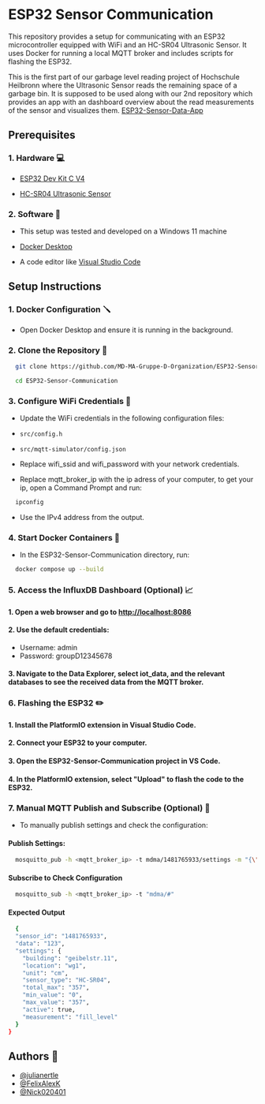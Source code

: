  
# ESP32 Sensor Communication

This repository provides a setup for communicating with an ESP32 microcontroller equipped with WiFi and an HC-SR04 Ultrasonic Sensor. It uses Docker for running a local MQTT broker and includes scripts for flashing the ESP32.

This is the first part of our garbage level reading project of Hochschule Heilbronn where the Ultrasonic Sensor reads the remaining space of a garbage bin. It is supposed to be used along with our 2nd repository which provides an app with an dashboard overview about the read measurements of the sensor and visualizes them. [ESP32-Sensor-Data-App](https://github.com/MD-MA-Gruppe-D-Organization/ESP32-Sensor-Data-App)



## Prerequisites

### 1.  Hardware 💻

- [ESP32 Dev Kit C V4](https://www.az-delivery.de/en/products/esp-32-dev-kit-c-v4)

- [HC-SR04 Ultrasonic Sensor](https://www.az-delivery.de/en/products/3er-set-hc-sr04-ultraschallmodule)

### 2.  Software 📱

- This setup was tested and developed on a Windows 11 machine 

- [Docker Desktop](https://www.docker.com/products/docker-desktop/)

- A code editor like [Visual Studio Code](https://code.visualstudio.com/)




## Setup Instructions 
### 1. Docker Configuration 🪛
- Open Docker Desktop and ensure it is running in the background.

### 2. Clone the Repository 📃

```bash
  git clone https://github.com/MD-MA-Gruppe-D-Organization/ESP32-Sensor-Communication.git
```
```bash
  cd ESP32-Sensor-Communication
```
### 3. Configure WiFi Credentials 🛜
- Update the WiFi credentials in the following configuration files:

- `src/config.h`
- `src/mqtt-simulator/config.json`

- Replace wifi_ssid and wifi_password with your network credentials.
- Replace mqtt_broker_ip with the ip adress of your computer, to get your ip, open a Command Prompt and run:

```bash
  ipconfig
```
- Use the IPv4 address from the output.

### 4. Start Docker Containers 🛫
- In the ESP32-Sensor-Communication directory, run:
```bash
  docker compose up --build
```

### 5. Access the InfluxDB Dashboard (Optional) 📈
#### 1. Open a web browser and go to [http://localhost:8086](http://localhost:8086)

#### 2. Use the default credentials:
- Username: admin
- Password: groupD12345678

#### 3. Navigate to the Data Explorer, select iot_data, and the relevant databases to see the received data from the MQTT broker.

### 6. Flashing the ESP32 ✏️
#### 1. Install the PlatformIO extension in Visual Studio Code.
#### 2. Connect your ESP32 to your computer.
#### 3. Open the ESP32-Sensor-Communication project in VS Code.
#### 4. In the PlatformIO extension, select "Upload" to flash the code to the ESP32.

### 7. Manual MQTT Publish and Subscribe (Optional) 📩
- To manually publish settings and check the configuration:

#### Publish Settings:
```bash
  mosquitto_pub -h <mqtt_broker_ip> -t mdma/1481765933/settings -m "{\"settings\":{\"building\":\"geibelstr.11\",\"location\":\"wg1\",\"unit\":\"cm\",\"sensor_type\":\"HC-SR04\",\"total_max\":\"357\",\"min_value\":\"0\",\"max_value\":\"357\",\"active\":true,\"measurement\":\"fill_level\"}}"
```

#### Subscribe to Check Configuration

```bash
  mosquitto_sub -h <mqtt_broker_ip> -t "mdma/#"
```

#### Expected Output
```bash
  {
  "sensor_id": "1481765933",
  "data": "123",
  "settings": {
    "building": "geibelstr.11",
    "location": "wg1",
    "unit": "cm",
    "sensor_type": "HC-SR04",
    "total_max": "357",
    "min_value": "0",
    "max_value": "357",
    "active": true,
    "measurement": "fill_level"
  }
}

```

## Authors 👥

- [@julianertle](https://github.com/julianertle)
- [@FelixAlexK](https://github.com/FelixAlexK)
- [@Nick020401](https://github.com/Nick020401)

